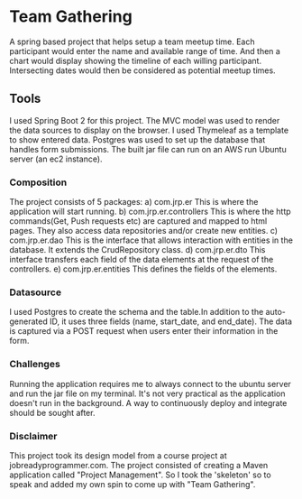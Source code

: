 # Team Gathering
 A spring based project that helps setup a team meetup time.
 Each participant would enter the name and available range of time.
 And then a chart would display showing the timeline of each willing participant.
 Intersecting dates would then be considered as potential meetup times.

## Tools
 I used Spring Boot 2 for this project. The MVC model was used to render
 the data sources to display on the browser. I used Thymeleaf as a template
 to show entered data.
 Postgres was used to set up the database that handles form submissions.
 The built jar file can run on an AWS run Ubuntu server (an ec2 instance).
 
### Composition
 The project consists of 5 packages:
  a) com.jrp.er
     This is where the application will start running.
  b) com.jrp.er.controllers
     This is where the http commands(Get, Push requests etc) are captured and mapped to html pages.
	 They also access data repositories and/or create new entities.
  c) com.jrp.er.dao
	 This is the interface that allows interaction with entities in the database. It extends the
	 CrudRepository class.
  d) com.jrp.er.dto
	 This interface transfers each field of the data elements at the request of the controllers.
  e) com.jrp.er.entities
     This defines the fields of the elements.
	  
	  
### Datasource
 I used Postgres to create the schema and the table.In addition to the
 auto-generated ID, it uses three fields (name, start_date, and end_date).
 The data is captured via a POST request when users enter their information in the form.
   
 
### Challenges
 Running the application requires me to always connect to the ubuntu server and run the jar
 file on my terminal. It's not very practical as the application doesn't run in the
 background. A way to continuously deploy and integrate should be sought after.
 
### Disclaimer
 This project took its design model from a course project at jobreadyprogrammer.com. The project consisted
 of creating a Maven application called "Project Management".
 So I took the 'skeleton' so to speak and added my own spin to come up with "Team Gathering".
 
